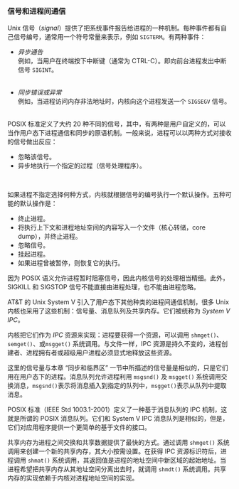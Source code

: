 ### 信号和进程间通信

Unix 信号（*signal*）提供了把系统事件报告给进程的一种机制。每种事件都有自己信号编号，通常用一个符号常量来表示，例如 `SIGTERM`。有两种事件：

* *异步通告*  
例如，当用户在终端按下中断键（通常为 CTRL-C）。即向前台进程发出中断信号 `SIGINT`。  
&emsp;  

* *同步错误或异常*  
例如，当进程访问内存非法地址时，内核向这个进程发送一个 `SIGSEGV` 信号。  
&emsp;  

POSIX 标准定义了大约 20 种不同的信号，其中，有两种是用户自定义的，可以当作用户态下进程通信和同步的原语机制。一般来说，进程可以以两种方式对接收的信号做出反应：
- 忽略该信号。
- 异步地执行一个指定的过程（信号处理程序）。

&emsp;  

如果进程不指定选择何种方式，内核就根据信号的编号执行一个默认操作。五种可能的默认操作是：
- 终止进程。
- 将执行上下文和进程地址空间的内容写入一个文件（核心转储，core dump），并终止进程。
- 忽略信号。
- 挂起进程。
- 如果进程曾被暂停，则恢复它的执行。

因为 POSIX 语义允许进程暂时阻塞信号，因此内核信号的处理相当精细。此外，SIGKILL 和 SIGSTOP 信号不能直接由进程处理，也不能由进程忽略。

AT&T 的 Unix System V 引入了用户态下其他种类的进程间通信机制，很多 Unix 内核也采用了这些机制：信号量、消息队列及共享内存。它们被统称为 *System V IPC*。

内核把它们作为 *IPC* 资源来实现：进程要获得一个资源，可以调用 `shmget()`、`semget()`、或`msgget()` 系统调用。与文件一样，IPC 资源是持久不变的，进程创建者、进程拥有者或超级用户进程必须显式地释放这些资源。

这里的信号量与本章 “同步和临界区” 一节中所描述的信号量是相似的，只是它们用在用户态下的进程。消息队列允许进程利用 `msgsnd()` 及 `msgget()` 系统调用交换消息，`msgsnd()`表示将消息插入到指定的队列中，`msgget()`表示从队列中提取消息。

POSIX 标准（IEEE Std 1003.1-2001）定义了一种基于消息队列的 IPC 机制，这就是所谓的 POSIX 消息队列。它们和 System V IPC 消息队列是相似的，但是，它们对应用程序提供一个更简单的基于文件的接口。

共享内存为进程之间交换和共享数据提供了最快的方式。通过调用 `shmget()` 系统调用来创建一个新的共享内存，其大小按需设置。在获得 IPC 资源标识符后，进程调用 `shmat()` 系统调用，其返回值是进程的地址空间中新区域的起始地址。当进程希望把共享内存从其地址空间分离出去时，就调用 `shmdt()` 系统调用。共享内存的实现依赖于内核对进程地址空间的实现。
